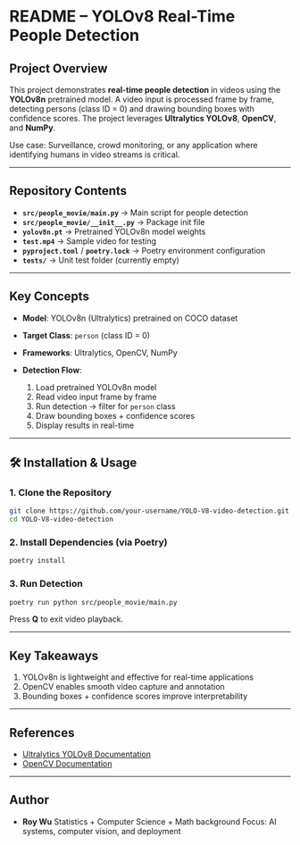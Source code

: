 #  README – YOLOv8 Real-Time People Detection

##  Project Overview

This project demonstrates **real-time people detection** in videos using the **YOLOv8n** pretrained model. A video input is processed frame by frame, detecting persons (class ID = 0) and drawing bounding boxes with confidence scores. The project leverages **Ultralytics YOLOv8**, **OpenCV**, and **NumPy**.

Use case: Surveillance, crowd monitoring, or any application where identifying humans in video streams is critical.

---

##  Repository Contents

* **`src/people_movie/main.py`** → Main script for people detection
* **`src/people_movie/__init__.py`** → Package init file
* **`yolov8n.pt`** → Pretrained YOLOv8n model weights
* **`test.mp4`** → Sample video for testing
* **`pyproject.toml`** / **`poetry.lock`** → Poetry environment configuration
* **`tests/`** → Unit test folder (currently empty)

---

##  Key Concepts

* **Model**: YOLOv8n (Ultralytics) pretrained on COCO dataset
* **Target Class**: `person` (class ID = 0)
* **Frameworks**: Ultralytics, OpenCV, NumPy
* **Detection Flow**:

  1. Load pretrained YOLOv8n model
  2. Read video input frame by frame
  3. Run detection → filter for `person` class
  4. Draw bounding boxes + confidence scores
  5. Display results in real-time

---

## 🛠 Installation & Usage

### 1. Clone the Repository

```bash
git clone https://github.com/your-username/YOLO-V8-video-detection.git
cd YOLO-V8-video-detection
```

### 2. Install Dependencies (via Poetry)

```bash
poetry install
```

### 3. Run Detection

```bash
poetry run python src/people_movie/main.py
```

Press **Q** to exit video playback.

---

##  Key Takeaways

1. YOLOv8n is lightweight and effective for real-time applications
2. OpenCV enables smooth video capture and annotation
3. Bounding boxes + confidence scores improve interpretability

---

##  References

* [Ultralytics YOLOv8 Documentation](https://docs.ultralytics.com)
* [OpenCV Documentation](https://docs.opencv.org)

---

##  Author

* **Roy Wu**
  Statistics + Computer Science + Math background
  Focus: AI systems, computer vision, and deployment
